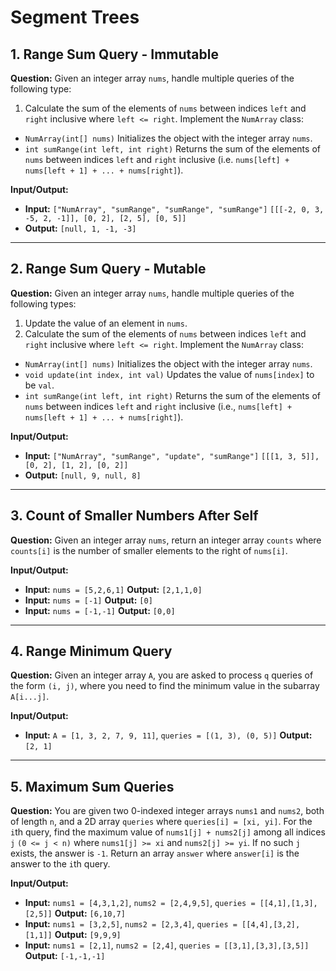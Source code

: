 # Segment Trees

## 1. Range Sum Query - Immutable

**Question:** Given an integer array `nums`, handle multiple queries of the following type:
1.  Calculate the sum of the elements of `nums` between indices `left` and `right` inclusive where `left <= right`.
Implement the `NumArray` class:
* `NumArray(int[] nums)` Initializes the object with the integer array `nums`.
* `int sumRange(int left, int right)` Returns the sum of the elements of `nums` between indices `left` and `right` inclusive (i.e. `nums[left] + nums[left + 1] + ... + nums[right]`).

**Input/Output:**
* **Input:**
  `["NumArray", "sumRange", "sumRange", "sumRange"]`
  `[[[-2, 0, 3, -5, 2, -1]], [0, 2], [2, 5], [0, 5]]`
* **Output:**
  `[null, 1, -1, -3]`

---

## 2. Range Sum Query - Mutable

**Question:** Given an integer array `nums`, handle multiple queries of the following types:
1. Update the value of an element in `nums`.
2. Calculate the sum of the elements of `nums` between indices `left` and `right` inclusive where `left <= right`.
Implement the `NumArray` class:
* `NumArray(int[] nums)` Initializes the object with the integer array `nums`.
* `void update(int index, int val)` Updates the value of `nums[index]` to be `val`.
* `int sumRange(int left, int right)` Returns the sum of the elements of `nums` between indices `left` and `right` inclusive (i.e., `nums[left] + nums[left + 1] + ... + nums[right]`).

**Input/Output:**
* **Input:**
  `["NumArray", "sumRange", "update", "sumRange"]`
  `[[[1, 3, 5]], [0, 2], [1, 2], [0, 2]]`
* **Output:**
  `[null, 9, null, 8]`

---

## 3. Count of Smaller Numbers After Self

**Question:** Given an integer array `nums`, return an integer array `counts` where `counts[i]` is the number of smaller elements to the right of `nums[i]`.

**Input/Output:**
* **Input:** `nums = [5,2,6,1]`
    **Output:** `[2,1,1,0]`
* **Input:** `nums = [-1]`
    **Output:** `[0]`
* **Input:** `nums = [-1,-1]`
    **Output:** `[0,0]`

---

## 4. Range Minimum Query

**Question:** Given an integer array `A`, you are asked to process `q` queries of the form `(i, j)`, where you need to find the minimum value in the subarray `A[i...j]`.

**Input/Output:**
* **Input:** `A = [1, 3, 2, 7, 9, 11]`, `queries = [(1, 3), (0, 5)]`
    **Output:** `[2, 1]`

---

## 5. Maximum Sum Queries

**Question:** You are given two 0-indexed integer arrays `nums1` and `nums2`, both of length `n`, and a 2D array `queries` where `queries[i] = [xi, yi]`. For the `i`th query, find the maximum value of `nums1[j] + nums2[j]` among all indices `j` `(0 <= j < n)` where `nums1[j] >= xi` and `nums2[j] >= yi`. If no such `j` exists, the answer is `-1`. Return an array `answer` where `answer[i]` is the answer to the `i`th query.

**Input/Output:**
* **Input:** `nums1 = [4,3,1,2]`, `nums2 = [2,4,9,5]`, `queries = [[4,1],[1,3],[2,5]]`
    **Output:** `[6,10,7]`
* **Input:** `nums1 = [3,2,5]`, `nums2 = [2,3,4]`, `queries = [[4,4],[3,2],[1,1]]`
    **Output:** `[9,9,9]`
* **Input:** `nums1 = [2,1]`, `nums2 = [2,4]`, `queries = [[3,1],[3,3],[3,5]]`
    **Output:** `[-1,-1,-1]`